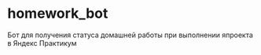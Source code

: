# homework_bot
Бот для получения статуса домашней работы при выполнении япроекта в Яндекс Практикум
